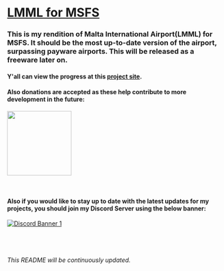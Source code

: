 # <ins>LMML for MSFS<ins/>

### This is my rendition of Malta International Airport(LMML) for MSFS. It should be the most up-to-date version of the airport, surpassing payware airports. This will be released as a freeware later on.

#### Y'all can view the progress at this [project site](https://github.com/users/vikingnope/projects/5).

#### Also donations are accepted as these help contribute to more development in the future:

<a href="https://www.buymeacoffee.com/vikingnope"><img src="https://cdn.buymeacoffee.com/buttons/v2/default-yellow.png" width="150"/></a>

<br/>

#### Also if you would like to stay up to date with the latest updates for my projects, you should join my Discord Server using the below banner:

<a href= "https://discord.gg/ZNQzkZ8tNp"><img src="https://discordapp.com/api/guilds/1050783936910987354/widget.png?style=banner1"  alt="Discord Banner 1"/></a>

<br/><br/>

###### This README will be continuously updated.